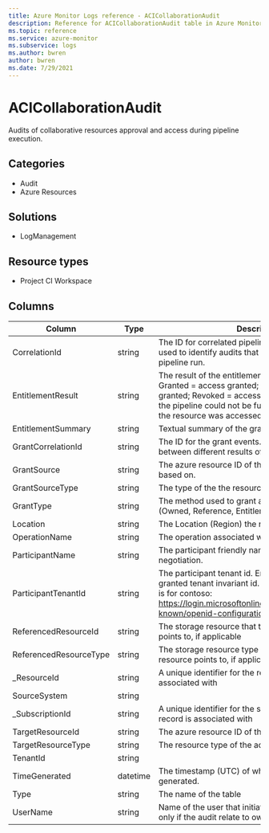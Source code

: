 ```yaml
---
title: Azure Monitor Logs reference - ACICollaborationAudit
description: Reference for ACICollaborationAudit table in Azure Monitor Logs.
ms.topic: reference
ms.service: azure-monitor
ms.subservice: logs
ms.author: bwren
author: bwren
ms.date: 7/29/2021
---
```


# ACICollaborationAudit

 Audits of collaborative resources approval and access during pipeline execution.

## Categories

- Audit
- Azure Resources
## Solutions

- LogManagement
## Resource types

- Project CI Workspace




## Columns

|Column|Type|Description|
|---|---|---|
|CorrelationId|string|The ID for correlated pipeline run events. Can be used to identify audits that belong to the same pipeline run.|
|EntitlementResult|string|The result of the entitlement evaluation. Options are: Granted = access granted; Denied = access was not granted; Revoked = accessed was revoked because the pipeline could not be fully approved; Actualized = the resource was accessed by the pipeline run.|
|EntitlementSummary|string|Textual summary of the granted access.|
|GrantCorrelationId|string|The ID for the grant events. Can be used to correlate between different results of the same grant.|
|GrantSource|string|The azure resource ID of the resource the grant is based on.|
|GrantSourceType|string|The type of the the resource the grant is based on.|
|GrantType|string|The method used to grant access to the resource (Owned, Reference, Entitlement).|
|Location|string|The Location (Region) the resource was accessed in.|
|OperationName|string|The operation associated with audit record.|
|ParticipantName|string|The participant friendly name as used in the contract negotiation.|
|ParticipantTenantId|string|The participant tenant id. Enable query by the granted tenant invariant id. Example of retrieving this is for contoso: https://login.microsoftonline.com/contoso.com/.well-known/openid-configuration|
|ReferencedResourceId|string|The storage resource that the accessed CI resource points to, if applicable|
|ReferencedResourceType|string|The storage resource type that the accessed CI resource points to, if applicable.|
|_ResourceId|string|A unique identifier for the resource that the record is associated with|
|SourceSystem|string||
|_SubscriptionId|string|A unique identifier for the subscription that the record is associated with|
|TargetResourceId|string|The azure resource ID of the accessed resource.|
|TargetResourceType|string|The resource type of the accessed resource.|
|TenantId|string||
|TimeGenerated|datetime|The timestamp (UTC) of when the audit was generated.|
|Type|string|The name of the table|
|UserName|string|Name of the user that initiated the pipeline. Available only if the audit relate to owned resource|
